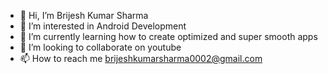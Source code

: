 - 👋 Hi, I’m Brijesh Kumar Sharma
- 👀 I’m interested in Android Development
- 🌱 I’m currently learning how to create optimized and super smooth apps
- 💞️ I’m looking to collaborate on youtube
- 📫 How to reach me brijeshkumarsharma0002@gmail.com

<!---
Brijesh-kumar-sharma/Brijesh-kumar-sharma is a ✨ special ✨ repository because its `README.md` (this file) appears on your GitHub profile.
You can click the Preview link to take a look at your changes.
--->
